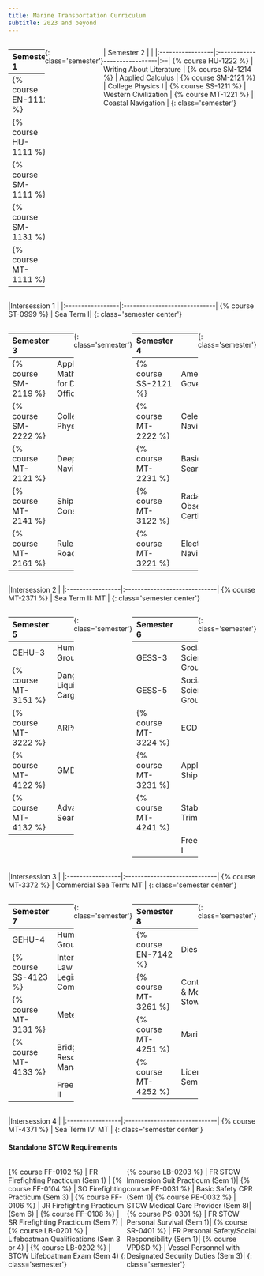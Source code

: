 ```yaml
---
title: Marine Transportation Curriculum
subtitle: 2023 and beyond
---
```


<div style='display:flex;' markdown=1>

| Semester 1  | |
|:-----------------|:-----------------------------|
{% course EN-1112 %} | Engineering Systems & Safety |
{% course HU-1111 %} | English Composition |
{% course SM-1111 %} | Precalculus w/ Trigonometry |
{% course SM-1131 %} | Chemistry I |
{% course MT-1111 %} | Vessel Familiarization & BST |
{: class='semester'}

| Semester 2  | |
|:-----------------|:-----------------------------|:--|
{% course HU-1222 %} | Writing About Literature |
{% course SM-1214 %} | Applied Calculus |
{% course SM-2121 %} | College Physics I |
{% course SS-1211 %} | Western Civilization |
{% course MT-1221 %} | Coastal Navigation |
{: class='semester'}

</div>

|Intersession 1 |
|:-----------------|:-----------------------------|
{% course ST-0999 %} | Sea Term I|
{: class='semester center'}


<div style='display:flex;' markdown=1>

| Semester 3  | |
|:-----------------|:-----------------------------|
{% course SM-2119 %} | Applied Mathematics for Deck Officers |
{% course SM-2222 %} | College Physics II |
{% course MT-2121 %} | Deep Sea Navigation |
{% course MT-2141 %} | Ship Construction |
{% course MT-2161 %} | Rules of the Road |
{: class='semester'}


| Semester 4  | |
|:-----------------|:-----------------------------|
{% course SS-2121 %} | American Government |
{% course MT-2222 %} | Celestial Navigation |
{% course MT-2231 %} | Basic Seamanship |
{% course MT-3122 %} | Radar Observer Certification |
{% course MT-3221 %} | Electronic Navigation |
{: class='semester'}

</div>

|Intersession 2 |
|:-----------------|:-----------------------------|
{% course MT-2371 %} | Sea Term II: MT |
{: class='semester center'}

<div style='display:flex;' markdown=1>

| Semester 5  | |
|:-----------------|:-----------------------------|
GEHU-3 | Humanities Group I |
{% course MT-3151 %} | Dangerous Liquid Cargo |
{% course MT-3222 %} | ARPA |
{% course MT-4122 %} | GMDSS |
{% course MT-4132 %} | Advanced Seamanship |
{: class='semester'}


| Semester 6  | |
|:-----------------|:-----------------------------|
GESS-3 | Social Science Group I |
GESS-5 | Social Science Group III |
{% course MT-3224 %} | ECDIS |
{% course MT-3231 %} | Applied Shiphandling |
{% course MT-4241 %} | Stability & Trim |
|| Free Elective I  |
{: class='semester'}
</div>

|Intersession 3 |
|:-----------------|:-----------------------------|
{% course MT-3372 %} | Commercial Sea Term: MT |
{: class='semester center'}


<div style='display:flex;' markdown=1>

| Semester 7  | |
|:-----------------|:-----------------------------|
GEHU-4 | Humanities Group I or II |
{% course SS-4123 %} | International Law & Legislative Compliance |
{% course MT-3131 %} | Meteorology |
{% course MT-4133 %} | Bridge Resource Management |
||  Free Elective II  |
{: class='semester'}



| Semester 8  | |
|:-----------------|:-----------------------------|
{% course EN-7142 %} | Diesel Engines |
{% course MT-3261 %} | Containerization & Modern Cargo Stowage |
{% course MT-4251 %} | Marine Safety |
{% course MT-4252 %} | Licensing Seminar: MT |
{: class='semester'}

</div>

|Intersession 4 |
|:-----------------|:-----------------------------|
{% course MT-4371 %} | Sea Term IV: MT |
{: class='semester center'}


####  Standalone STCW Requirements

<div style='display:flex ' markdown=1>


{% course FF-0102 %} |  FR Firefighting Practicum (Sem 1) | 
{% course FF-0104 %} |  SO Firefighting Practicum (Sem 3) |
{% course FF-0106 %} |  JR Firefighting Practicum (Sem 6) |
{% course FF-0108 %} |  SR Firefighting Practicum (Sem 7) |
{% course LB-0201 %} |  Lifeboatman Qualifications (Sem 3 or 4) |
{% course LB-0202 %} |  STCW Lifeboatman Exam (Sem 4)
{: class='semester'}


{% course LB-0203 %}  |  FR STCW Immersion Suit Practicum (Sem 1)|
{% course PE-0031 %}  |  Basic Safety CPR (Sem 1)|
{% course PE-0032 %}  |  STCW Medical Care Provider (Sem 8)|
{% course PS-0301 %}  |  FR STCW Personal Survival (Sem 1)|
{% course SR-0401 %}  |  FR Personal Safety/Social Responsibility   (Sem 1)|
{% course   VPDSD %}  |  Vessel Personnel with Designated Security Duties  (Sem 3)|
{: class='semester'}


</div>
